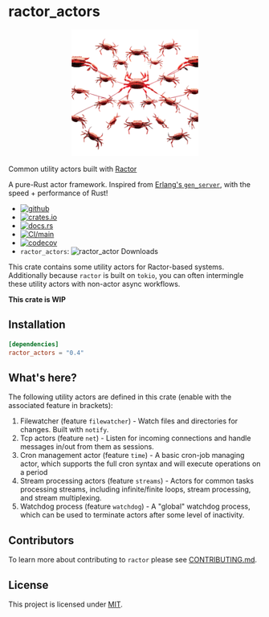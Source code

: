 # ractor_actors

<p align="center">
    <img src="https://raw.githubusercontent.com/slawlor/ractor/main/docs/ractor_logo.svg" width="50%" /> 
</p>

Common utility actors built with [Ractor](https://github.com/slawlor/ractor)

A pure-Rust actor framework. Inspired from [Erlang's `gen_server`](https://www.erlang.org/doc/man/gen_server.html), with the speed + performance of Rust!

* [<img alt="github" src="https://img.shields.io/badge/github-slawlor/ractor_actors-8da0cb?style=for-the-badge&labelColor=555555&logo=github" height="20">](https://github.com/slawlor/ractor_actors)
* [<img alt="crates.io" src="https://img.shields.io/crates/v/ractor_actors.svg?style=for-the-badge&color=fc8d62&logo=rust" height="20">](https://crates.io/crates/ractor_actors)
* [<img alt="docs.rs" src="https://img.shields.io/badge/docs.rs-ractor_actors-66c2a5?style=for-the-badge&labelColor=555555&logo=docs.rs" height="20">](https://docs.rs/ractor_actors)
* [![CI/main](https://github.com/slawlor/ractor_actors/actions/workflows/ci.yaml/badge.svg?branch=main)](https://github.com/slawlor/ractor_actors/actions/workflows/ci.yaml)
* [![codecov](https://codecov.io/gh/slawlor/ractor_actors/branch/main/graph/badge.svg?token=61AGYYPWBA)](https://codecov.io/gh/slawlor/ractor_actors)
* `ractor_actors`: ![ractor_actor Downloads](https://img.shields.io/crates/d/ractor_actors.svg)

This crate contains some utility actors for Ractor-based systems. Additionally because `ractor` is built on `tokio`,
you can often intermingle these utility actors with non-actor async workflows.

**This crate is WIP**

## Installation

```toml
[dependencies]
ractor_actors = "0.4"
```

## What's here?

The following utility actors are defined in this crate (enable with the associated feature in brackets):

1. Filewatcher (feature `filewatcher`) - Watch files and directories for changes. Built with `notify`.
2. Tcp actors (feature `net`) - Listen for incoming connections and handle messages in/out from them as sessions.
3. Cron management actor (feature `time`) - A basic cron-job managing actor, which supports the full cron syntax and will execute operations on a period
4. Stream processing actors (feature `streams`) - Actors for common tasks processing streams, including infinite/finite loops, stream processing, and stream multiplexing.
5. Watchdog process (feature `watchdog`) - A "global" watchdog process, which can be used to terminate actors after some level of inactivity.

## Contributors

To learn more about contributing to `ractor` please see [CONTRIBUTING.md](https://github.com/slawlor/ractor_actors/blob/main/CONTRIBUTING.md).

## License

This project is licensed under [MIT](https://github.com/slawlor/ractor_actors/blob/main/LICENSE).
